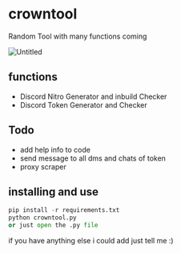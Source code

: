 # crowntool
Random Tool with many functions coming

![Untitled](https://user-images.githubusercontent.com/58895443/126803591-306c8014-e7d9-4df3-8c82-93bd6b947621.png)
## functions

- Discord Nitro Generator and inbuild Checker
- Discord Token Generator and Checker

## Todo

- add help info to code
- send message to all dms and chats of token
- proxy scraper

## installing and use
```python
pip install -r requirements.txt
python crowntool.py
or just open the .py file
```

if you have anything else i could add just tell me :)
